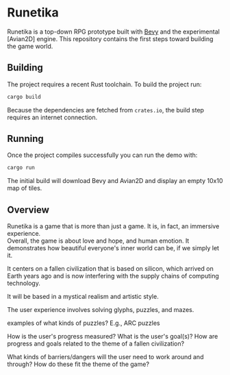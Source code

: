 # Runetika

Runetika is a top-down RPG prototype built with [Bevy](https://bevyengine.org/) and the experimental [Avian2D] engine. This repository contains the first steps toward building the game world.

## Building

The project requires a recent Rust toolchain. To build the project run:

```bash
cargo build
```

Because the dependencies are fetched from `crates.io`, the build step requires an internet connection.

## Running

Once the project compiles successfully you can run the demo with:

```bash
cargo run
```

The initial build will download Bevy and Avian2D and display an empty 10x10 map of tiles.

## Overview 

Runetika is a game that is more than just a game.  It is, in fact, an immersive experience.  
Overall, the game is about love and hope, and human emotion.  It demonstrates how beautiful 
everyone's inner world can be, if we simply let it. 

It centers on a fallen civilization that is based on silicon, which arrived on Earth 
years ago and is now interfering with the supply chains of computing technology. 

It will be based in a mystical realism and artistic style. 

The user experience involves solving glyphs, puzzles, and mazes.  

examples of what kinds of puzzles? E.g., ARC puzzles 

How is the user's progress measured? What is the user's goal(s)?  How are progress and goals 
related to the theme of a fallen civilization? 

What kinds of barriers/dangers will the user need to work around and through?  How do these 
fit the theme of the game? 



